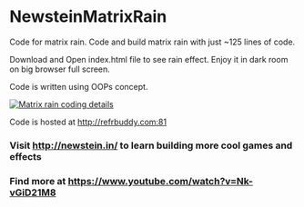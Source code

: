 # NewsteinMatrixRain
Code for matrix rain. Code and build matrix rain with just ~125 lines of code.

Download and Open index.html file to see rain effect. Enjoy it in dark room on big browser full screen.

Code is written using OOPs concept.

[![Matrix rain coding details](https://ak3.picdn.net/shutterstock/videos/809383/thumb/3.jpg)](http://refrbuddy.com:81/)

Code is hosted at http://refrbuddy.com:81

### Visit http://newstein.in/ to learn building more cool games and effects

### Find more at https://www.youtube.com/watch?v=Nk-vGiD21M8
